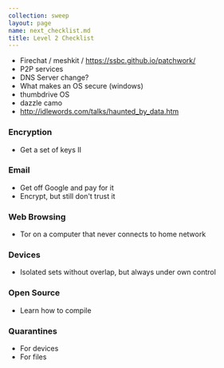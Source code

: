 ```yaml
---
collection: sweep
layout: page
name: next_checklist.md
title: Level 2 Checklist
---
```


* Firechat / meshkit / https://ssbc.github.io/patchwork/
* P2P services
* DNS Server change?
* What makes an OS secure (windows)
* thumbdrive OS
* dazzle camo
* http://idlewords.com/talks/haunted_by_data.htm

### Encryption
* Get a set of keys II

### Email
* Get off Google and pay for it
* Encrypt, but still don't trust it

### Web Browsing
* Tor on a computer that never connects to home network

### Devices
* Isolated sets without overlap, but always under own control

### Open Source
* Learn how to compile

### Quarantines
* For devices
* For files
